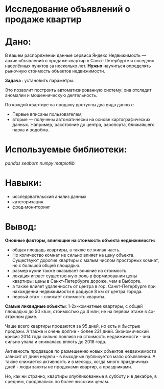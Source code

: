 # Исследование объявлений о продаже квартир
# Дано:

В вашем распоряжении данные сервиса Яндекс.Недвижимость — архив объявлений о продаже квартир в Санкт-Петербурге и соседних населённых пунктов за несколько лет. 
**Нужно** научиться определять рыночную стоимость объектов недвижимости. 

**Задача** : установить параметры. 

Это позволит построить автоматизированную систему: она отследит аномалии и мошенническую деятельность.

По каждой квартире на продажу доступны два вида данных: 
  * Первые вписаны пользователем, 
  * вторые — получены автоматически на основе картографических данных. Например, расстояние до центра, аэропорта, ближайшего парка и водоёма.
  
# Используемые библиотеки:

*pandas  seaborn  numpy  matplotlib*

# Навыки:

* исследовательский анализ данных
* категоризация
* фрод-мониторинг

# Вывод:

**Оновные факторы, влияющие на стоимость объекта недвижимости:** 
 * общая площадь квартиры, а также ее жилая часть. 
 * Но количество комнат не сильно влияет на цену объекта. Существуют дорогие квартиры с малым числом просторных комнат, но с большой общей площадью. 
 * размер кухни также оказывает влияние на стоимость. 
 * локация играет существенную роль в формировании цены квартиры: цены в Санкт-Петербурге дороже, чем в Выборге. 
 * а также влияет удаленность от центра в гор. Санкт-Петербурге при нахождении недвижимости в радиусе 8 км от центра города. 
 * первый этаж - снижает стоимость квариты.

**Самые ликвидные объекты**: 1-2х-комнатные квартиры, с общей площадью до 50 кв.м, стоимостью до 4 млн, не на первом этаже в 4х-этажном доме.

Чаще всего квартиры продаются за 95 дней, но есть и быстрые продажи. А также и очень долгие - более 231 дней. Экономический кризис 2014 года сильно повлиял на стоимость недвижимости - она сильно упала и снижалась вплоть до 2018 года.

Активность продавцов по размещению новых объектов недвижимости зависит от дней недели - в выходные публикуется мало объявлений. А также снижается активность и в месяцы, когда много праздничных дней - люди заняты не продажами квартир, а праздниками.

Но, как ни странно, квартиры опубликованные в субботу и в декабре, в среднем, продавались по более высоким ценам.
